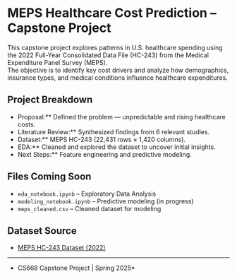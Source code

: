 # MEPS Healthcare Cost Prediction – Capstone Project

This capstone project explores patterns in U.S. healthcare spending using the 2022 Full-Year Consolidated Data File (HC-243) from the Medical Expenditure Panel Survey (MEPS).  
The objective is to identify key cost drivers and analyze how demographics, insurance types, and medical conditions influence healthcare expenditures.

## Project Breakdown

- Proposal:** Defined the problem — unpredictable and rising healthcare costs.
- Literature Review:** Synthesized findings from 6 relevant studies.
- Dataset:** MEPS HC-243 (22,431 rows × 1,420 columns).
- EDA:** Cleaned and explored the dataset to uncover initial insights.
- Next Steps:** Feature engineering and predictive modeling.

## Files Coming Soon

- `eda_notebook.ipynb` – Exploratory Data Analysis
- `modeling_notebook.ipynb` – Predictive modeling (in progress)
- `meps_cleaned.csv` – Cleaned dataset for modeling

## Dataset Source

- [MEPS HC-243 Dataset (2022)](https://meps.ahrq.gov/mepsweb/data_stats/download_data_files_detail.jsp?cboPufNumber=HC-243)

---

* CS668 Capstone Project | Spring 2025*
